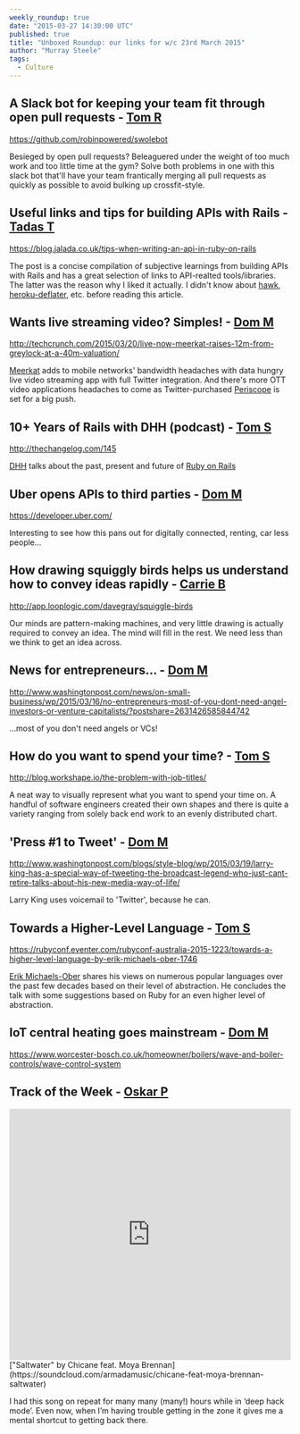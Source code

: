 ```yaml
---
weekly_roundup: true
date: "2015-03-27 14:30:00 UTC"
published: true
title: "Unboxed Roundup: our links for w/c 23rd March 2015"
author: "Murray Steele"
tags:
  - Culture
---
```


## A Slack bot for keeping your team fit through open pull requests - [Tom R](https://twitter.com/khalleth)

https://github.com/robinpowered/swolebot

Besieged by open pull requests? Beleaguered under the weight of too much work and too little time at the gym? Solve both problems in one with this slack bot that'll have your team frantically merging all pull requests as quickly as possible to avoid bulking up crossfit-style.

## Useful links and tips for building APIs with Rails - [Tadas T](https://twitter.com/tadas_t)

https://blog.jalada.co.uk/tips-when-writing-an-api-in-ruby-on-rails

The post is a concise compilation of subjective learnings from building APIs with Rails and has a great selection of links to API-realted tools/libraries.  The latter was the reason why I liked it actually.  I didn't know about [hawk](https://github.com/hueniverse/hawk), [heroku-deflater](https://github.com/romanbsd/heroku-deflater), etc. before reading this article.

## Wants live streaming video? Simples! - [Dom M](/people/dominic-mason)

http://techcrunch.com/2015/03/20/live-now-meerkat-raises-12m-from-greylock-at-a-40m-valuation/

[Meerkat](http://meerkatapp.co/) adds to mobile networks' bandwidth headaches with data hungry live video streaming app with full Twitter integration. And there's more OTT video applications headaches to come as Twitter-purchased [Periscope](https://www.periscope.tv/) is set for a big push.

## 10+ Years of Rails with DHH (podcast) - [Tom S](/people#tom-sabin)

http://thechangelog.com/145

[DHH](http://david.heinemeierhansson.com/) talks about the past, present and future of [Ruby on Rails](http://rubyonrails.org/)

## Uber opens APIs to third parties - [Dom M](/people/dominic-mason)

https://developer.uber.com/

Interesting to see how this pans out for digitally connected, renting, car less people...

## How drawing squiggly birds helps us understand how to convey ideas rapidly - [Carrie B](/people#carrie-bedingfield)

http://app.looplogic.com/davegray/squiggle-birds

Our minds are pattern-making machines, and very little drawing is actually required to convey an idea. The mind will fill in the rest. We need less than we think to get an idea across.

## News for entrepreneurs... - [Dom M](/people/dominic-mason)

http://www.washingtonpost.com/news/on-small-business/wp/2015/03/16/no-entrepreneurs-most-of-you-dont-need-angel-investors-or-venture-capitalists/?postshare=2631426585844742

...most of you don't need angels or VCs!

## How do you want to spend your time? - [Tom S](/people#tom-sabin)

http://blog.workshape.io/the-problem-with-job-titles/

A neat way to visually represent what you want to spend your time on. A handful of software engineers created their own shapes and there is quite a variety ranging from solely back end work to an evenly distributed chart.

## 'Press #1 to Tweet' - [Dom M](/people/dominic-mason)

http://www.washingtonpost.com/blogs/style-blog/wp/2015/03/19/larry-king-has-a-special-way-of-tweeting-the-broadcast-legend-who-just-cant-retire-talks-about-his-new-media-way-of-life/

Larry King uses voicemail to 'Twitter', because he can.

## Towards a Higher-Level Language - [Tom S](/people#tom-sabin)

https://rubyconf.eventer.com/rubyconf-australia-2015-1223/towards-a-higher-level-language-by-erik-michaels-ober-1746

[Erik Michaels-Ober](https://twitter.com/sferik) shares his views on numerous popular languages over the past few decades based on their level of abstraction. He concludes the talk with some suggestions based on Ruby for an even higher level of abstraction.

## IoT central heating goes mainstream - [Dom M](/people/dominic-mason)

https://www.worcester-bosch.co.uk/homeowner/boilers/wave-and-boiler-controls/wave-control-system

## Track of the Week - [Oskar P](/people#oskar-pearson)

<iframe width="100%" height="450" scrolling="no" frameborder="no" src="https://w.soundcloud.com/player/?url=https%3A//api.soundcloud.com/tracks/190236937&amp;auto_play=false&amp;hide_related=false&amp;show_comments=true&amp;show_user=true&amp;show_reposts=false&amp;visual=true"></iframe>
["Saltwater" by Chicane feat. Moya Brennan](https://soundcloud.com/armadamusic/chicane-feat-moya-brennan-saltwater)

I had this song on repeat for many many (many!) hours while in ‘deep hack mode’. Even now, when I’m having trouble getting in the zone it gives me a mental shortcut to getting back there.
